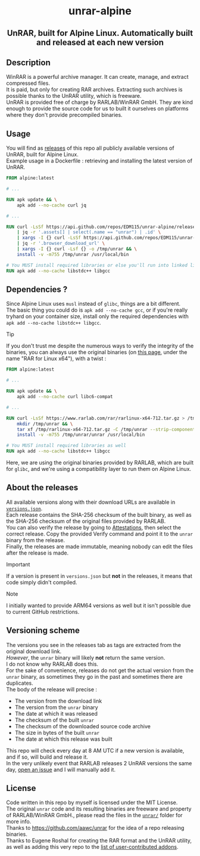 <div align="center">

# unrar-alpine
## UnRAR, built for Alpine Linux. Automatically built and released at each new version

</div>

## Description
WinRAR is a powerful archive manager. It can create, manage, and extract compressed files.  
It is paid, but only for creating RAR archives. Extracting such archives is possible thanks to the UnRAR utility, which is freeware.  
UnRAR is provided free of charge by RARLAB/WinRAR GmbH. They are kind enough to provide the source code for us to built it ourselves on platforms where they don't provide precompiled binaries.

## Usage
You will find as [releases](https://github.com/EDM115/unrar-alpine/releases) of this repo all publicly available versions of UnRAR, built for Alpine Linux.  
Example usage in a Dockerfile : retrieving and installing the latest version of UnRAR.
```dockerfile
FROM alpine:latest

# ...

RUN apk update && \
    apk add --no-cache curl jq

# ...

RUN curl -LsSf https://api.github.com/repos/EDM115/unrar-alpine/releases/latest \
    | jq -r '.assets[] | select(.name == "unrar") | .id' \
    | xargs -I {} curl -LsSf https://api.github.com/repos/EDM115/unrar-alpine/releases/assets/{} \
    | jq -r '.browser_download_url' \
    | xargs -I {} curl -Lsf {} -o /tmp/unrar && \
    install -v -m755 /tmp/unrar /usr/local/bin

# You MUST install required libraries or else you'll run into linked libraries loading issues
RUN apk add --no-cache libstdc++ libgcc
```

## Dependencies ?
Since Alpine Linux uses `musl` instead of `glibc`, things are a bit different.  
The basic thing you could do is `apk add --no-cache gcc`, or if you're really tryhard on your container size, install only the required dependencies with `apk add --no-cache libstdc++ libgcc`.

> [!TIP]  
> If you don't trust me despite the numerous ways to verify the integrity of the binaries, you can always use the original binaries (on [this page](https://www.rarlab.com/download.htm), under the name "RAR for Linux x64"), with a twist :
> ```dockerfile
> FROM alpine:latest
>
> # ...
>
> RUN apk update && \
>     apk add --no-cache curl libc6-compat
>
> # ...
>
> RUN curl -LsSf https://www.rarlab.com/rar/rarlinux-x64-712.tar.gz > /tmp/rarlinux-x64-712.tar.gz && \
>     mkdir /tmp/unrar && \
>     tar xf /tmp/rarlinux-x64-712.tar.gz -C /tmp/unrar --strip-components=1 && \
>     install -v -m755 /tmp/unrar/unrar /usr/local/bin
>
> # You MUST install required libraries as well
> RUN apk add --no-cache libstdc++ libgcc
> ```
> Here, we are using the original binaries provided by RARLAB, which are built for `glibc`, and we're using a compatibility layer to run them on Alpine Linux.

## About the releases
All available versions along with their download URLs are available in [`versions.json`](versions.json).  
Each release contains the SHA-256 checksum of the built binary, as well as the SHA-256 checksum of the original files provided by RARLAB.  
You can also verify the release by going to [Attestations](https://github.com/EDM115/unrar-alpine/attestations), then select the correct release. Copy the provided Verify command and point it to the `unrar` binary from the release.  
Finally, the releases are made immutable, meaning nobody can edit the files after the release is made.

> [!IMPORTANT]  
> If a version is present in `versions.json` but **not** in the releases, it means that code simply didn't compiled.

> [!NOTE]  
> I initially wanted to provide ARM64 versions as well but it isn't possible due to current GitHub restrictions.

## Versioning scheme
The versions you see in the releases tab as tags are extracted from the original download link.  
*However*, the `unrar` binary will likely **not** return the same version.  
I do not know why RARLAB does this.  
For the sake of convenience, releases do not get the actual version from the `unrar` binary, as sometimes they go in the past and sometimes there are duplicates.  
The body of the release will precise :
- The version from the download link
- The version from the `unrar` binary
- The date at which it was released
- The checksum of the built `unrar`
- The checksum of the downloaded source code archive
- The size in bytes of the built `unrar`
- The date at which this release was built

This repo will check every day at 8 AM UTC if a new version is available, and if so, will build and release it.  
In the very unlikely event that RARLAB releases 2 UnRAR versions the same day, [open an issue](https://github.com/EDM115/unrar-alpine/issues) and I will manually add it.  

## License
Code written in this repo by myself is licensed under the MIT License.  
The original `unrar` code and its resulting binaries are freeware and property of RARLAB/WinRAR GmbH., please read the files in the [`unrar/`](./unrar/) folder for more info.  
Thanks to https://github.com/aawc/unrar for the idea of a repo releasing binaries.  
Thanks to Eugene Roshal for creating the RAR format and the UnRAR utility, as well as adding this very repo to the [list of user-contributed addons](https://www.rarlab.com/rar_add.htm).
